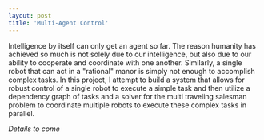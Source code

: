 ```yaml
---
layout: post
title: 'Multi-Agent Control'
---
```


Intelligence by itself can only get an agent so far. The reason humanity has achieved so much is not solely due to our intelligence, but also due to our ability to cooperate and coordinate with one another. Similarly, a single robot that can act in a "rational" manor is simply not enough to accomplish complex tasks. In this project, I attempt to build a system that allows for robust control of a single robot to execute a simple task and then utilize a dependency graph of tasks and a solver for the multi traveling salesman problem to coordinate multiple robots to execute these complex tasks in parallel.

*Details to come*